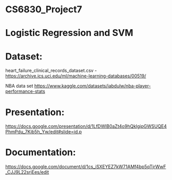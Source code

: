 # CS6830_Project7
 # **Logistic Regression and SVM**
# Dataset:
heart_failure_clinical_records_dataset.csv - https://archive.ics.uci.edu/ml/machine-learning-databases/00519/

NBA data set https://www.kaggle.com/datasets/iabdulw/nba-player-performance-stats

# Presentation:
https://docs.google.com/presentation/d/1LfDWIB0aZt4o9hQklgipGWSUQE4PhmPdu_7Kib5h_Yw/edit#slide=id.p

# Documentation:
https://docs.google.com/document/d/1cs_iSXEYEZ7kW71AMf4bp5qTjrWwF_CJJ9L22srjEes/edit
